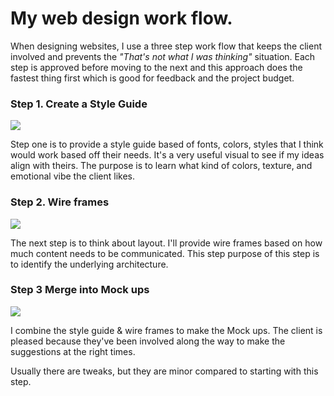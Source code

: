 # My web design work flow.

When designing websites, I use a three step work flow that keeps the client involved and prevents  the _"That's not what I was thinking"_ situation. Each step is approved before moving to the next and this approach does the fastest thing first which is good for feedback and the project budget.

### Step 1. Create a Style Guide

![](https://dl.dropboxusercontent.com/u/13563632/hireDave_images/design_survey.png)

Step one is to provide a style guide based of fonts, colors, styles that I think would work based off their needs. It's a very useful visual to see if my ideas align with theirs. The purpose is to learn what kind of colors, texture, and emotional vibe the client likes.

### Step 2. Wire frames

![](https://dl.dropboxusercontent.com/u/13563632/hireDave_images/wire_frame.png)

The next step is to think about layout. I'll provide wire frames based on how much content needs to be communicated. This step purpose of this step is to identify the underlying architecture.

### Step 3 Merge into Mock ups

![](https://dl.dropboxusercontent.com/u/13563632/hireDave_images/mockup.png)

I combine the style guide & wire frames to make the Mock ups. The client is pleased because they've been involved along the way to make the suggestions at the right times.

Usually there are tweaks, but they are minor compared to starting with this step.


